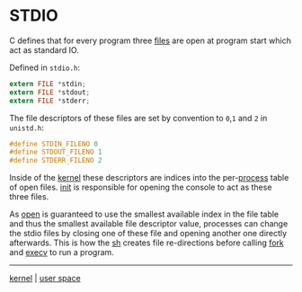 # STDIO

C defines that for every program three [files](../kernel/file_system/file.md) are open at program start which act as standard IO.

Defined in `stdio.h`:

```C
extern FILE *stdin;
extern FILE *stdout;
extern FILE *stderr;
```

The file descriptors of these files are set by convention to `0`,`1` and `2` in `unistd.h`:

```C
#define STDIN_FILENO 0
#define STDOUT_FILENO 1
#define STDERR_FILENO 2
```

Inside of the [kernel](../kernel/kernel.md) these descriptors are indices into the per-[process](../kernel/processes/processes.md) table of open files. [init](../userspace/bin/init.md) is responsible for opening the console to act as these three files.

As [open](../kernel/syscalls/open.md) is guaranteed to use the smallest available index in the file table and thus the smallest available file descriptor value, processes can change the stdio files by closing one of these file and opening another one directly afterwards. This is how the [sh](../userspace/bin/sh.md) creates file re-directions before calling [fork](../kernel/syscalls/fork.md) and [execv](../kernel/syscalls/execv.md) to run a program.

---
[kernel](kernel/kernel.md) | [user space](userspace/userspace.md)
